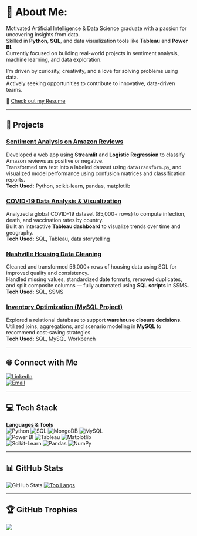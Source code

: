 # 💫 About Me:
Motivated Artificial Intelligence & Data Science graduate with a passion for uncovering insights from data.  
Skilled in **Python**, **SQL**, and data visualization tools like **Tableau** and **Power BI**.  
Currently focused on building real-world projects in sentiment analysis, machine learning, and data exploration.

I’m driven by curiosity, creativity, and a love for solving problems using data.  
Actively seeking opportunities to contribute to innovative, data-driven teams.

📄 [Check out my Resume](https://flowcv.com/resume/9pllgd6dl4qo)

---

## 🚀 Projects

### [Sentiment Analysis on Amazon Reviews](https://github.com/NIKITA-1805/sentiment-analysis)  
Developed a web app using **Streamlit** and **Logistic Regression** to classify Amazon reviews as positive or negative.  
Transformed raw text into a labeled dataset using `dataTransform.py`, and visualized model performance using confusion matrices and classification reports.  
**Tech Used:** Python, scikit-learn, pandas, matplotlib

### [COVID-19 Data Analysis & Visualization](https://github.com/NIKITA-1805/DataAnalysisProject)  
Analyzed a global COVID-19 dataset (85,000+ rows) to compute infection, death, and vaccination rates by country.  
Built an interactive **Tableau dashboard** to visualize trends over time and geography.  
**Tech Used:** SQL, Tableau, data storytelling

### [Nashville Housing Data Cleaning](https://github.com/NIKITA-1805/Nashville-Housing-Data-Cleaning)  
Cleaned and transformed 56,000+ rows of housing data using SQL for improved quality and consistency.  
Handled missing values, standardized date formats, removed duplicates, and split composite columns — fully automated using **SQL scripts** in SSMS.  
**Tech Used:** SQL, SSMS

### [Inventory Optimization (MySQL Project)](https://github.com/NIKITA-1805/mint-classics-inventory-analysis)  
Explored a relational database to support **warehouse closure decisions**.  
Utilized joins, aggregations, and scenario modeling in **MySQL** to recommend cost-saving strategies.  
**Tech Used:** SQL, MySQL Workbench

---

## 🌐 Connect with Me

[![LinkedIn](https://img.shields.io/badge/LinkedIn-%230077B5.svg?logo=linkedin&logoColor=white)](https://www.linkedin.com/in/nikita-jadhao-40450b286/)  
[![Email](https://img.shields.io/badge/Email-D14836?logo=gmail&logoColor=white)](mailto:nikkij1805@gmail.com)

---

## 💻 Tech Stack

**Languages & Tools**  
![Python](https://img.shields.io/badge/python-3670A0?style=for-the-badge&logo=python&logoColor=ffdd54)  ![SQL](https://img.shields.io/badge/sql-%2307405e.svg?style=for-the-badge&logo=sqlite&logoColor=white)  ![MongoDB](https://img.shields.io/badge/MongoDB-%234ea94b.svg?style=for-the-badge&logo=mongodb&logoColor=white)  ![MySQL](https://img.shields.io/badge/mysql-4479A1.svg?style=for-the-badge&logo=mysql&logoColor=white)  
![Power BI](https://img.shields.io/badge/powerbi-F2C811?style=for-the-badge&logo=powerbi&logoColor=black)   ![Tableau](https://img.shields.io/badge/tableau-E97627?style=for-the-badge&logo=tableau&logoColor=white) 
![Matplotlib](https://img.shields.io/badge/Matplotlib-%23ffffff.svg?style=for-the-badge&logo=Matplotlib&logoColor=black)  
![Scikit-Learn](https://img.shields.io/badge/scikit--learn-%23F7931E.svg?style=for-the-badge&logo=scikit-learn&logoColor=white)  ![Pandas](https://img.shields.io/badge/pandas-%23150458.svg?style=for-the-badge&logo=pandas&logoColor=white)  ![NumPy](https://img.shields.io/badge/numpy-%23013243.svg?style=for-the-badge&logo=numpy&logoColor=white)  

---

## 📊 GitHub Stats

![GitHub Stats](https://github-readme-stats.vercel.app/api?username=NIKITA-1805&theme=dark&show_icons=true&count_private=true)
[![Top Langs](https://github-readme-stats.vercel.app/api/top-langs/?username=anuraghazra&layout=pie)](https://github.com/anuraghazra/github-readme-stats)


---

## 🏆 GitHub Trophies

![](https://github-profile-trophy.vercel.app/?username=NIKITA-1805&theme=radical&no-frame=true&no-bg=true&margin-w=4)

